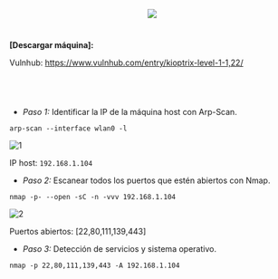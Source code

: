 <p align="center">
  <a href="https://github.com/DenverCoder1/readme-typing-svg"><img src="https://readme-typing-svg.herokuapp.com?size=50&color=F7F400&width=320&height=80&lines=KIOPTRIX_1"></a>
</p>

<h1 align="center"></h1>

**[Descargar máquina]:**

Vulnhub: https://www.vulnhub.com/entry/kioptrix-level-1-1,22/

<h1 align="center"></h1>

</br>

- *Paso 1:* Identificar la IP de la máquina host con Arp-Scan. 
```
arp-scan --interface wlan0 -l
```
![1](https://user-images.githubusercontent.com/75953873/177676522-7542cd60-297b-4537-a657-a6e613e22122.png)

IP host: `192.168.1.104`

- *Paso 2:* Escanear todos los puertos que estén abiertos con Nmap. 
```
nmap -p- --open -sC -n -vvv 192.168.1.104
```
![2](https://user-images.githubusercontent.com/75953873/177677054-4379065b-7b00-4c1a-a2b7-63688488f52e.png)

Puertos abiertos: [22,80,111,139,443]

- *Paso 3:* Detección de servicios y sistema operativo. 
```
nmap -p 22,80,111,139,443 -A 192.168.1.104
```
